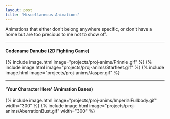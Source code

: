 ```yaml
---
layout: post
title: 'Miscellaneous Animations'
---
```

Animations that either don't belong anywhere specific, or don't have a home but are too precious to me not to show off.

---
#### Codename Danube (2D Fighting Game)

{% include image.html image="projects/proj-anims/Prinnie.gif" %}
{% include image.html image="projects/proj-anims/Starfleet.gif" %}
{% include image.html image="projects/proj-anims/Jasper.gif" %}

---
#### 'Your Character Here' (Animation Bases)
{% include image.html image="projects/proj-anims/ImperialFullbody.gif" width="300" %} {% include image.html image="projects/proj-anims/AberrationBust.gif" width="300" %}
